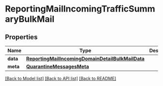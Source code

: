 # ReportingMailIncomingTrafficSummaryBulkMail

## Properties
Name | Type | Description | Notes
------------ | ------------- | ------------- | -------------
**data** | [**ReportingMailIncomingDomainDetailBulkMailData**](ReportingMailIncomingDomainDetailBulkMailData.md) |  | [optional] 
**meta** | [**QuarantineMessagesMeta**](QuarantineMessagesMeta.md) |  | [optional] 

[[Back to Model list]](../README.md#documentation-for-models) [[Back to API list]](../README.md#documentation-for-api-endpoints) [[Back to README]](../README.md)

